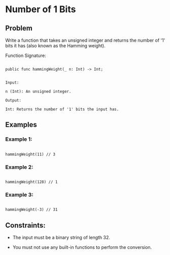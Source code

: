 # Number of 1 Bits
## Problem

Write a function that takes an unsigned integer and returns the number of '1' bits it has (also known as the Hamming weight).

Function Signature:

```motoko

public func hammingWeight(_ n: Int) -> Int;

```

```plaintext

Input:

n (Int): An unsigned integer.

Output:

Int: Returns the number of '1' bits the input has.

```

## Examples

### Example 1:

```motoko

hammingWeight(11) // 3

```

### Example 2:

```motoko

hammingWeight(128) // 1

```

### Example 3:

```motoko

hammingWeight(-3) // 31

```

## Constraints:

- The input must be a binary string of length 32.

- You must not use any built-in functions to perform the conversion.


